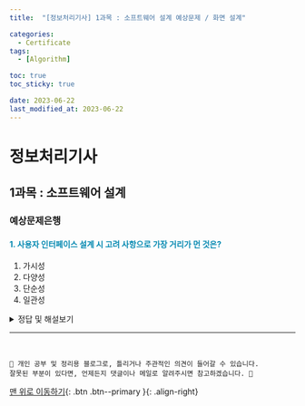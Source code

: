 ```yaml
---
title:  "[정보처리기사] 1과목 : 소프트웨어 설계 예상문제 / 화면 설계" 

categories:
  - Certificate
tags:
  - [Algorithm]

toc: true
toc_sticky: true

date: 2023-06-22
last_modified_at: 2023-06-22
---
```


# 정보처리기사

## 1과목 : 소프트웨어 설계

### 예상문제은행

#### <span style="color:#0489B1;">1. 사용자 인터페이스 설계 시 고려 사항으로 가장 거리가 먼 것은?</span>
1. 가시성
2. 다양성
3. 단순성
4. 일관성

<details>
<summary>정답 및 해설보기</summary>

<blockquote>
<p>정답 :  번</p>
<p>풀이 :  </p>
</blockquote>
<hr/>
</details>










*** 

<br>

    📢 개인 공부 및 정리용 블로그로, 틀리거나 주관적인 의견이 들어갈 수 있습니다.
    잘못된 부분이 있다면, 언제든지 댓글이나 메일로 알려주시면 참고하겠습니다. 🔔

[맨 위로 이동하기](#){: .btn .btn--primary }{: .align-right}